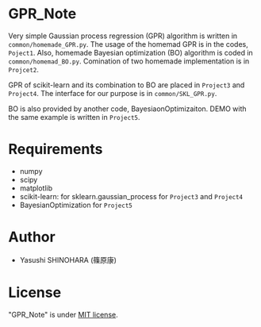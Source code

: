 # GPR_Note

Very simple Gaussian process regression (GPR) algorithm is written in `common/homemade_GPR.py`. The usage of the homemad GPR is in the codes, `Poject1`. Also, homemade Bayesian optimization (BO) algorithm is coded in `common/homemad_BO.py`. Comination of two homemade implementation is in `Projcet2`.

GPR of scikit-learn and its combination to BO are placed in `Project3` and `Project4`. The interface for our purpose is in `common/SKL_GPR.py`.

BO is also provided by another code, BayesiaonOptimizaiton. DEMO with the same example is written in `Project5`.

# Requirements 
 
* numpy
* scipy
* matplotlib
* scikit-learn: for sklearn.gaussian_process for `Project3` and `Project4`
* BayesianOptimization for `Project5`

# Author

* Yasushi SHINOHARA (篠原康)

 
# License
 
"GPR_Note" is under [MIT license](https://en.wikipedia.org/wiki/MIT_License).
